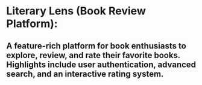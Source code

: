 # Literary Lens (Book Review Platform): 
## A feature-rich platform for book enthusiasts to explore, review, and rate their favorite books. Highlights include user authentication, advanced search, and an interactive rating system.
